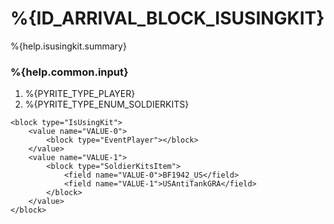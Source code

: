 # %{ID_ARRIVAL_BLOCK_ISUSINGKIT}

%{help.isusingkit.summary}

### %{help.common.input}

1. %{PYRITE_TYPE_PLAYER}
2. %{PYRITE_TYPE_ENUM_SOLDIERKITS}

```
<block type="IsUsingKit">
    <value name="VALUE-0">
        <block type="EventPlayer"></block>
    </value>
    <value name="VALUE-1">
        <block type="SoldierKitsItem">
            <field name="VALUE-0">BF1942_US</field>
            <field name="VALUE-1">USAntiTankGRA</field>
        </block>
    </value>
</block>
```